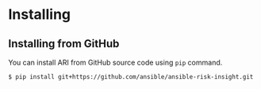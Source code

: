 # Installing

## Installing from GitHub

You can install ARI from GitHub source code using `pip` command.

```bash
$ pip install git+https://github.com/ansible/ansible-risk-insight.git
```